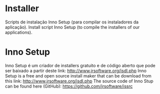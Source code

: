 Installer
=========

Scripts de instalação Inno Setup (para compilar os instaladores da aplicação).
Install script Inno Setup (to compile the installers of our applications).

Inno Setup
=========

Inno Setup é um criador de installers gratuito e de código aberto que pode ser baixado a partir deste link: http://www.jrsoftware.org/isdl.php
Inno Setup is a free and open source install maker that can be download from this link: http://www.jrsoftware.org/isdl.php
The source code of Inno Stup can be found here (GitHub): https://github.com/jrsoftware/issrc
